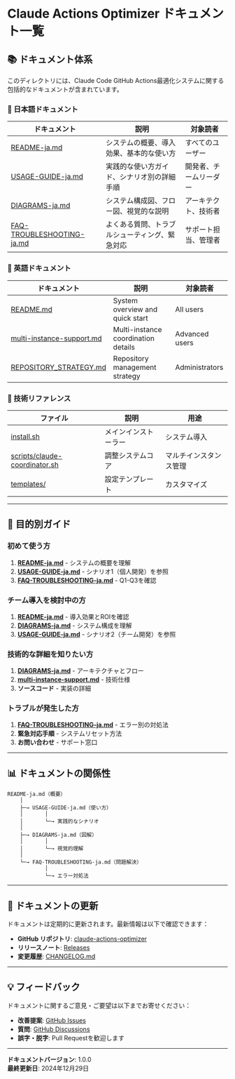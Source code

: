 # Claude Actions Optimizer ドキュメント一覧

## 📚 ドキュメント体系

このディレクトリには、Claude Code GitHub Actions最適化システムに関する包括的なドキュメントが含まれています。

### 📖 日本語ドキュメント

| ドキュメント | 説明 | 対象読者 |
|------------|------|---------|
| [README-ja.md](./README-ja.md) | システムの概要、導入効果、基本的な使い方 | すべてのユーザー |
| [USAGE-GUIDE-ja.md](./USAGE-GUIDE-ja.md) | 実践的な使い方ガイド、シナリオ別の詳細手順 | 開発者、チームリーダー |
| [DIAGRAMS-ja.md](./DIAGRAMS-ja.md) | システム構成図、フロー図、視覚的な説明 | アーキテクト、技術者 |
| [FAQ-TROUBLESHOOTING-ja.md](./FAQ-TROUBLESHOOTING-ja.md) | よくある質問、トラブルシューティング、緊急対応 | サポート担当、管理者 |

### 📄 英語ドキュメント

| ドキュメント | 説明 | 対象読者 |
|------------|------|---------|
| [README.md](./README.md) | System overview and quick start | All users |
| [multi-instance-support.md](./multi-instance-support.md) | Multi-instance coordination details | Advanced users |
| [REPOSITORY_STRATEGY.md](./REPOSITORY_STRATEGY.md) | Repository management strategy | Administrators |

### 🔧 技術リファレンス

| ファイル | 説明 | 用途 |
|---------|------|------|
| [install.sh](./install.sh) | メインインストーラー | システム導入 |
| [scripts/claude-coordinator.sh](./scripts/claude-coordinator.sh) | 調整システムコア | マルチインスタンス管理 |
| [templates/](./templates/) | 設定テンプレート | カスタマイズ |

---

## 🎯 目的別ガイド

### 初めて使う方

1. **[README-ja.md](./README-ja.md)** - システムの概要を理解
2. **[USAGE-GUIDE-ja.md](./USAGE-GUIDE-ja.md)** - シナリオ1（個人開発）を参照
3. **[FAQ-TROUBLESHOOTING-ja.md](./FAQ-TROUBLESHOOTING-ja.md)** - Q1-Q3を確認

### チーム導入を検討中の方

1. **[README-ja.md](./README-ja.md)** - 導入効果とROIを確認
2. **[DIAGRAMS-ja.md](./DIAGRAMS-ja.md)** - システム構成を理解
3. **[USAGE-GUIDE-ja.md](./USAGE-GUIDE-ja.md)** - シナリオ2（チーム開発）を参照

### 技術的な詳細を知りたい方

1. **[DIAGRAMS-ja.md](./DIAGRAMS-ja.md)** - アーキテクチャとフロー
2. **[multi-instance-support.md](./multi-instance-support.md)** - 技術仕様
3. **ソースコード** - 実装の詳細

### トラブルが発生した方

1. **[FAQ-TROUBLESHOOTING-ja.md](./FAQ-TROUBLESHOOTING-ja.md)** - エラー別の対処法
2. **緊急対応手順** - システムリセット方法
3. **お問い合わせ** - サポート窓口

---

## 📊 ドキュメントの関係性

```
README-ja.md（概要）
    │
    ├─→ USAGE-GUIDE-ja.md（使い方）
    │       │
    │       └─→ 実践的なシナリオ
    │
    ├─→ DIAGRAMS-ja.md（図解）
    │       │
    │       └─→ 視覚的理解
    │
    └─→ FAQ-TROUBLESHOOTING-ja.md（問題解決）
            │
            └─→ エラー対処法
```

---

## 🔄 ドキュメントの更新

ドキュメントは定期的に更新されます。最新情報は以下で確認できます：

- **GitHub リポジトリ**: [claude-actions-optimizer](https://github.com/ootakazuhiko/claude-actions-optimizer)
- **リリースノート**: [Releases](https://github.com/ootakazuhiko/claude-actions-optimizer/releases)
- **変更履歴**: [CHANGELOG.md](https://github.com/ootakazuhiko/claude-actions-optimizer/blob/main/CHANGELOG.md)

---

## 💡 フィードバック

ドキュメントに関するご意見・ご要望は以下までお寄せください：

- **改善提案**: [GitHub Issues](https://github.com/ootakazuhiko/claude-actions-optimizer/issues)
- **質問**: [GitHub Discussions](https://github.com/ootakazuhiko/claude-actions-optimizer/discussions)
- **誤字・脱字**: Pull Requestを歓迎します

---

**ドキュメントバージョン**: 1.0.0  
**最終更新日**: 2024年12月29日